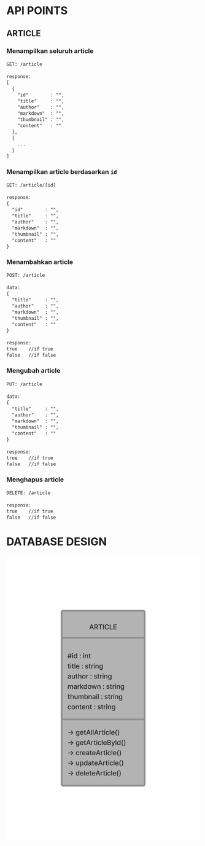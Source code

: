 # API POINTS



## ARTICLE
### Menampilkan seluruh article
```
GET: /article

response:
[
  {
    "id"        : "",
    "title"     : "",
    "author"    : "",
    "markdown"  : "",
    "thumbnail" : "",
    "content"   : ""
  },
  {
    ...
  }
]
```
### Menampilkan article berdasarkan ```id```
```
GET: /article/[id]

response:
{
  "id"        : "",
  "title"     : "",
  "author"    : "",
  "markdown"  : "",
  "thumbnail" : "",
  "content"   : ""
}
```
### Menambahkan article
```
POST: /article

data:
{
  "title"     : "",
  "author"    : "",
  "markdown"  : "",
  "thumbnail" : "",
  "content"   : ""
}

response:
true    //if true
false   //if false
```
### Mengubah article
```
PUT: /article

data:
{
  "title"     : "",
  "author"    : "",
  "markdown"  : "",
  "thumbnail" : "",
  "content"   : ""
}

response:
true    //if true
false   //if false
```
### Menghapus article
```
DELETE: /article

response:
true    //if true
false   //if false
```

# DATABASE DESIGN
![Design Database](https://raw.githubusercontent.com/jordanbramada/JordanTekweb2022/main/img/dbdesign.png)
